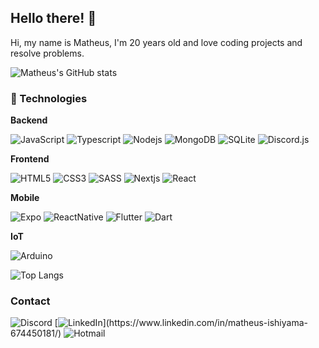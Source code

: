 ## Hello there! 👋

Hi, my name is Matheus, I'm 20 years old and love coding projects and resolve problems.

![Matheus's GitHub stats](https://github-readme-stats.vercel.app/api?username=matheusishiyama&count_private&include_all_commits=true&show_icons=true&theme=algolia)

### 🚀 Technologies

**Backend**

![JavaScript](https://img.shields.io/badge/-JavaScript-F7DF1E?style=flat-square&logo=javascript&logoColor=black "Javascript")
![Typescript](https://img.shields.io/badge/-Typescript-1572B6?style=flat-square&logo=typescript&logoColor=white "Typescript")
![Nodejs](https://img.shields.io/badge/-Nodejs-339933?style=flat-square&logo=Node.js&logoColor=white "Node.js")
![MongoDB](https://img.shields.io/badge/-MongoDB-47A248?style=flat-square&logo=mongodb&logoColor=white "MongoDB")
![SQLite](https://img.shields.io/badge/-SQLite-03BAFC?style=flat-square&logo=sqlite&logoColor=white "SQLite")
![Discord.js](https://img.shields.io/badge/-Discord.js-7289da?style=flat-square&logo=Discord&logoColor=white "Discord.js")

**Frontend**

![HTML5](https://img.shields.io/badge/-HTML5-E34F26?style=flat-square&logo=html5&logoColor=white "HTML5")
![CSS3](https://img.shields.io/badge/-CSS3-1572B6?style=flat-square&logo=css3 "CSS3")
![SASS](https://img.shields.io/badge/-SASS-BF4080?style=flat-square&logo=sass&logoColor=white "SASS")
![Nextjs](https://img.shields.io/badge/-Nextjs-000000?style=flat-square&logo=next.js&logoColor=white "Next.js")
![React](https://img.shields.io/badge/-React-1572B6?style=flat-square&logo=react&logoColor=white "React")

**Mobile**

![Expo](https://img.shields.io/badge/-Expo-000000?style=flat-square&logo=Expo "Expo")
![ReactNative](https://img.shields.io/badge/-React_Native-1572B6?style=flat-square&logo=react&logoColor=white "React Native")
![Flutter](https://img.shields.io/badge/-Flutter-1572B6?style=flat-square&logo=flutter "Flutter")
![Dart](https://img.shields.io/badge/-Dart-0390fc?style=flat-square&logo=dart "Dart")

**IoT**

![Arduino](https://img.shields.io/badge/-Arduino-008184?style=flat-square&logo=Arduino&logoColor=white "Arduino")

![Top Langs](https://github-readme-stats.vercel.app/api/top-langs/?username=matheusishiyama&hide=TeX&layout=compact&theme=algolia)

### Contact

![Discord](https://img.shields.io/badge/-Discord-7289da?style=flat-square&logo=Discord&logoColor=white "Bravan#6013")
[![LinkedIn](https://img.shields.io/badge/-Linkedin-1572B6?style=flat-square&logo=Linkedin "https://www.linkedin.com/in/matheus-ishiyama-674450181")](https://www.linkedin.com/in/matheus-ishiyama-674450181/)
![Hotmail](https://img.shields.io/badge/-Hotmail-1572B6?style=flat-square&logo=microsoft "semrumo3@hotmail.com")
